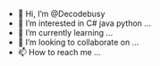 - 👋 Hi, I’m @Decodebusy
- 👀 I’m interested in C# java python ...
- 🌱 I’m currently learning ...
- 💞️ I’m looking to collaborate on ...
- 📫 How to reach me ...

<!---
Decodebusy/Decodebusy is a ✨ special ✨ repository because its `README.md` (this file) appears on your GitHub profile.
You can click the Preview link to take a look at your changes.
--->
